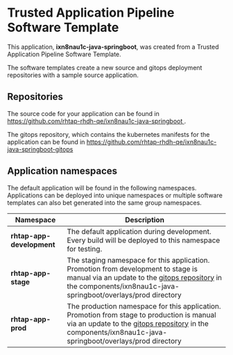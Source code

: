 # Trusted Application Pipeline Software Template

This application, **ixn8nau1c-java-springboot**, was created from a Trusted Application Pipeline Software Template.

The software templates create a new source and gitops deployment repositories with a sample source application. 

## Repositories

The source code for your application can be found in [https://github.com/rhtap-rhdh-qe/ixn8nau1c-java-springboot ](https://github.com/rhtap-rhdh-qe/ixn8nau1c-java-springboot ).
 
The gitops repository, which contains the kubernetes manifests for the application can be found in 
[https://github.com/rhtap-rhdh-qe/ixn8nau1c-java-springboot-gitops ](https://github.com/rhtap-rhdh-qe/ixn8nau1c-java-springboot-gitops ) 

## Application namespaces 

The default application will be found in the following namespaces. Applications can be deployed into unique namespaces or multiple software templates can also bet generated into the same group namespaces.  

|  Namespace   |  Description   |  
| -------- | -------- |   
| **rhtap-app-development** | The default application during development. Every build will be deployed to this namespace for testing. | 
| **rhtap-app-stage** | The staging namespace for this application. Promotion from development to stage is manual via an update to the [gitops repository](https://github.com/rhtap-rhdh-qe/ixn8nau1c-java-springboot-gitops ) in the components/ixn8nau1c-java-springboot/overlays/prod directory |  
| **rhtap-app-prod** | The production namespace for this application. Promotion from stage to production is manual via an update to the [gitops repository](https://github.com/rhtap-rhdh-qe/ixn8nau1c-java-springboot-gitops ) in the components/ixn8nau1c-java-springboot/overlays/prod directory | 